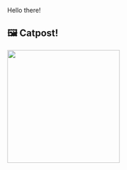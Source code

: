 Hello there!



## 🖼️ Catpost!

<sub>
    <img src="https://cdn2.thecatapi.com/images/9um.jpg" height="256">
</sub>

